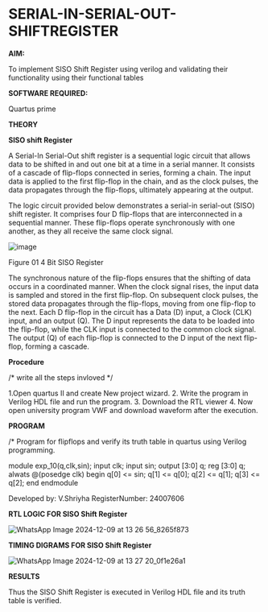# SERIAL-IN-SERIAL-OUT-SHIFTREGISTER

**AIM:**

To implement  SISO Shift Register using verilog and validating their functionality using their functional tables

**SOFTWARE REQUIRED:**

Quartus prime

**THEORY**

**SISO shift Register**

A Serial-In Serial-Out shift register is a sequential logic circuit that allows data to be shifted in and out one bit at a time in a serial manner. It consists of a cascade of flip-flops connected in series, forming a chain. The input data is applied to the first flip-flop in the chain, and as the clock pulses, the data propagates through the flip-flops, ultimately appearing at the output.

The logic circuit provided below demonstrates a serial-in serial-out (SISO) shift register. It comprises four D flip-flops that are interconnected in a sequential manner. These flip-flops operate synchronously with one another, as they all receive the same clock signal.

![image](https://github.com/naavaneetha/SERIAL-IN-SERIAL-OUT-SHIFTREGISTER/assets/154305477/e81c4072-37f9-46c6-8145-566764b74c3a)

Figure 01 4 Bit SISO Register

The synchronous nature of the flip-flops ensures that the shifting of data occurs in a coordinated manner. When the clock signal rises, the input data is sampled and stored in the first flip-flop. On subsequent clock pulses, the stored data propagates through the flip-flops, moving from one flip-flop to the next.
Each D flip-flop in the circuit has a Data (D) input, a Clock (CLK) input, and an output (Q). The D input represents the data to be loaded into the flip-flop, while the CLK input is connected to the common clock signal. The output (Q) of each flip-flop is connected to the D input of the next flip-flop, forming a cascade.

**Procedure**

/* write all the steps invloved */

1.Open quartus II and create New project wizard.
2. Write the program in Verilog HDL file and run the program.
3. Download the RTL viewer 
4. Now open university program VWF and download waveform after the execution.

**PROGRAM**

/* Program for flipflops and verify its truth table in quartus using Verilog programming.

module exp_10(q,clk,sin);
input clk;
input sin;
output [3:0] q;
reg [3:0] q;
alwats @(posedge clk)
begin 
q[0] <= sin;
q[1] <= q[0];
q[2] <= q[1];
q[3] <= q[2];
end
endmodule

Developed by: V.Shriyha
RegisterNumber: 24007606

**RTL LOGIC FOR SISO Shift Register**

![WhatsApp Image 2024-12-09 at 13 26 56_8265f873](https://github.com/user-attachments/assets/fcdd2bd6-0e58-4382-8600-de1fbeb8dbd5)


**TIMING DIGRAMS FOR SISO Shift Register**

![WhatsApp Image 2024-12-09 at 13 27 20_0f1e26a1](https://github.com/user-attachments/assets/bbf57b33-5dcb-4ab5-a5fb-c259d87d97fb)


**RESULTS**

Thus the SISO Shift Register is executed in Verilog HDL file and its truth table is verified.
